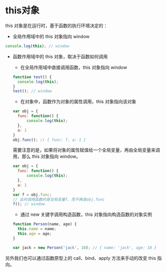 # this对象

this 对象是在运行时，基于函数的执行环境决定的：

- 全局作用域中的 this 对象指向 window

```javascript
console.log(this); // window
```

- 函数作用域中的 this 对象，取决于函数如何调用

  - 在全局作用域中直接调用函数，this 对象指向 window
  
  ```js
  function test() {
  	console.log(this);
  }
  test(); // window
  ```
  
  - 在对象中，函数作为对象的属性调用，this 对象指向该对象
  
  ```javascript
  var obj = {
  	func: function() {
  		console.log(this);
  	},
  	a: 1
  }
  obj.func(); // { func: f, a: 1 }
  ```
  
  需要注意的是，如果将对象的属性赋值给一个全局变量，再由全局变量来调用，那么 this 对象指向 window。
  
  ```javascript
  var obj = {
  	func: function() {
  		console.log(this);
  	},
  	a: 1
  }
  var f = obj.func;
  // 此时调用函数的是全局变量f，而不再是obj.func
  f(); // window
  ```
  
  - 通过 new 关键字调用构造函数，this 对象指向构造函数的对象实例
  
  ```js
  function Person(name, age) {
  	this.name = name;
  	this.age = age;
  }
  
  var jack = new Person('jack', 18); // { name: 'jack', age: 18 }
  ```

另外我们也可以通过函数原型上的 call、bind、apply 方法来手动的改变 this 指向。

  <Vssue 
      :options="{ labels: [$page.relativePath.split('/')[0]] }" 
      :title="$page.relativePath.split('/')[1]" 
  />
